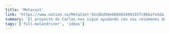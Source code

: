 ```yaml
---
title: 'Metacast'
link: 'https://www.notion.so/MetaCast-92c8bd50e6b8402499155fc8bbafe5da'
summary: 'El proyecto de Carlos nos sigue ayudando con sus resúmenes de podcasts (muchos de tecnología).'
tags: ['full-malandriner', 'ideas']
---
```

